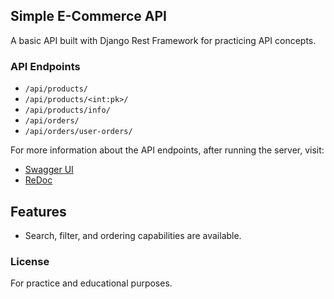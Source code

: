 ## Simple E-Commerce API

A basic API built with Django Rest Framework for practicing API concepts.

### API Endpoints

- `/api/products/`
- `/api/products/<int:pk>/`
- `/api/products/info/`
- `/api/orders/`
- `/api/orders/user-orders/`

For more information about the API endpoints, after running the server, visit:

- [Swagger UI](http://127.0.0.1:8000/api/schema/swagger-ui)
- [ReDoc](http://127.0.0.1:8000/api/schema/redoc)

## Features

- Search, filter, and ordering capabilities are available.

### License

For practice and educational purposes.
